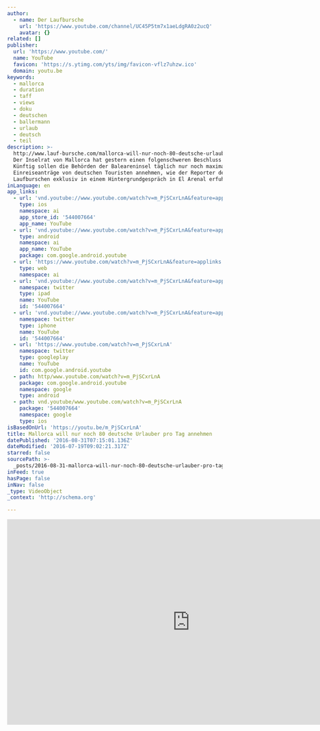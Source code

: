 ```yaml
---
author:
  - name: Der Laufbursche
    url: 'https://www.youtube.com/channel/UC45P5tm7x1aeLdgRA0z2ucQ'
    avatar: {}
related: []
publisher:
  url: 'https://www.youtube.com/'
  name: YouTube
  favicon: 'https://s.ytimg.com/yts/img/favicon-vflz7uhzw.ico'
  domain: youtu.be
keywords:
  - mallorca
  - duration
  - taff
  - views
  - doku
  - deutschen
  - ballermann
  - urlaub
  - deutsch
  - teil
description: >-
  http://www.lauf-bursche.com/mallorca-will-nur-noch-80-deutsche-urlauber-pro-tag-annehmen/
  Der Inselrat von Mallorca hat gestern einen folgenschweren Beschluss gefasst.
  Künftig sollen die Behörden der Baleareninsel täglich nur noch maximal 80
  Einreiseanträge von deutschen Touristen annehmen, wie der Reporter des
  Laufburschen exklusiv in einem Hintergrundgespräch in El Arenal erfuhr.
inLanguage: en
app_links:
  - url: 'vnd.youtube://www.youtube.com/watch?v=m_PjSCxrLnA&feature=applinks'
    type: ios
    namespace: ai
    app_store_id: '544007664'
    app_name: YouTube
  - url: 'vnd.youtube://www.youtube.com/watch?v=m_PjSCxrLnA&feature=applinks'
    type: android
    namespace: ai
    app_name: YouTube
    package: com.google.android.youtube
  - url: 'https://www.youtube.com/watch?v=m_PjSCxrLnA&feature=applinks'
    type: web
    namespace: ai
  - url: 'vnd.youtube://www.youtube.com/watch?v=m_PjSCxrLnA&feature=applinks'
    namespace: twitter
    type: ipad
    name: YouTube
    id: '544007664'
  - url: 'vnd.youtube://www.youtube.com/watch?v=m_PjSCxrLnA&feature=applinks'
    namespace: twitter
    type: iphone
    name: YouTube
    id: '544007664'
  - url: 'https://www.youtube.com/watch?v=m_PjSCxrLnA'
    namespace: twitter
    type: googleplay
    name: YouTube
    id: com.google.android.youtube
  - path: http/www.youtube.com/watch?v=m_PjSCxrLnA
    package: com.google.android.youtube
    namespace: google
    type: android
  - path: vnd.youtube/www.youtube.com/watch?v=m_PjSCxrLnA
    package: '544007664'
    namespace: google
    type: ios
isBasedOnUrl: 'https://youtu.be/m_PjSCxrLnA'
title: Mallorca will nur noch 80 deutsche Urlauber pro Tag annehmen
datePublished: '2016-08-31T07:15:01.136Z'
dateModified: '2016-07-19T09:02:21.317Z'
starred: false
sourcePath: >-
  _posts/2016-08-31-mallorca-will-nur-noch-80-deutsche-urlauber-pro-tag-annehmen.md
inFeed: true
hasPage: false
inNav: false
_type: VideoObject
_context: 'http://schema.org'

---
```

<iframe src="https://cdn.embedly.com/widgets/media.html?src=https%3A%2F%2Fwww.youtube.com%2Fembed%2Fm_PjSCxrLnA%3Ffeature%3Doembed&amp;url=http%3A%2F%2Fwww.youtube.com%2Fwatch%3Fv%3Dm_PjSCxrLnA&amp;image=https%3A%2F%2Fi.ytimg.com%2Fvi%2Fm_PjSCxrLnA%2Fhqdefault.jpg&amp;key=b7d04c9b404c499eba89ee7072e1c4f7&amp;type=text%2Fhtml&amp;schema=youtube" width="854" height="480" scrolling="no" frameborder="0" allowfullscreen="" style=""></iframe>